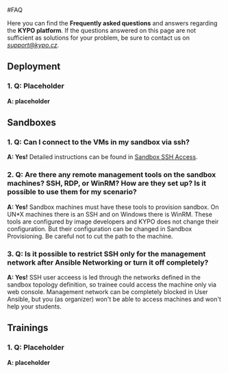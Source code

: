 #FAQ

Here you can find the **Frequently asked questions** and answers regarding the **KYPO platform**. If the questions answered on this page are not sufficient as solutions for your problem, be sure to contact us on *support@kypo.cz*.

## Deployment
###  1. **Q:** Placeholder
**A: placeholder**

## Sandboxes
### 1. **Q:** Can I connect to the VMs in my sandbox via ssh?
**A: Yes!** Detailed instructions can be found in [Sandbox SSH Access](./operation-guide/sandboxes/sandbox-ssh-access.md). 

### 2. **Q:** Are there any remote management tools on the sandbox machines? SSH, RDP, or WinRM? How are they set up? Is it possible to use them for my scenario?

**A: Yes!** Sandbox machines must have these tools to provision sandbox. On UN*X machines there is an SSH and on Windows there is WinRM. These tools are configured by image developers and KYPO does not change their configuration. But their configuration can be changed in Sandbox Provisioning. Be careful not to cut the path to the machine. 

### 3. **Q:** Is it possible to restrict SSH only for the management network after Ansible Networking or turn it off completely?
**A: Yes!** SSH user acceess is led through the networks defined in the sandbox topology definition, so trainee could access the machine only via web console. Management network can be completely blocked in User Ansible, but you (as organizer) won't be able to access machines and won't help your students.


## Trainings
### 1. **Q:** Placeholder
**A: placeholder**
